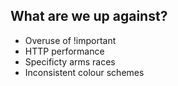 ## What are we up against?

- Overuse of !important
- HTTP performance
- Specificty arms races
- Inconsistent colour schemes
